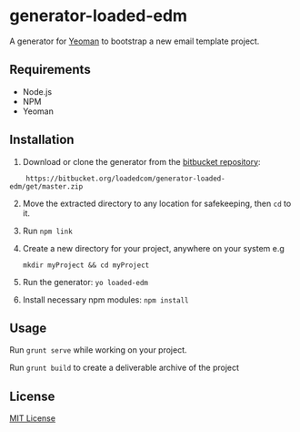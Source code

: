 # generator-loaded-edm
A generator for [Yeoman](http://yeoman.io) to bootstrap a new email template project.


## Requirements

- Node.js
- NPM
- Yeoman

## Installation

1. Download or clone the generator from the [bitbucket repository](https://bitbucket.org/loadedcom/generator-loaded-edm):  
```
	https://bitbucket.org/loadedcom/generator-loaded-edm/get/master.zip
```

2. Move the extracted directory to any location for safekeeping, then ` cd ` to it.
 
3. Run ` npm link `

4. Create a new directory for your project, anywhere on your system e.g  
	```
	mkdir myProject && cd myProject
	```
5. Run the generator: ` yo loaded-edm `
6. Install necessary npm modules: ` npm install `


## Usage

Run ` grunt serve ` while working on your project.

Run ` grunt build ` to create a deliverable archive of the project


## License

[MIT License](http://en.wikipedia.org/wiki/MIT_License)